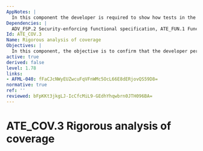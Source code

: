 ```yaml
---
AppNotes: |
  In this component the developer is required to show how tests in the test documentation correspond to all of the TSFIs in the functional specification. This can be achieved by a statement of correspondence, perhaps using a table, but in addition the developer is required to demonstrate that the tests exercise all of the parameters of all TSFIs. This additional requirement includes bounds testing (i.e. verifying that errors are generated when stated limits are exceeded) and negative testing (e.g. when access is given to User A, verifying not only that User A now has access, but also that User B did not suddenly gain access). This kind of testing is not, strictly speaking, exhaustive because not every possible value of the parameters is expected to be checked.
Dependencies: |
  ADV_FSP.2 Security-enforcing functional specification, ATE_FUN.1 Functional testing
Id: ATE_COV.3
Name: Rigorous analysis of coverage
Objectives: |
  In this component, the objective is to confirm that the developer performed exhaustive tests of all interfaces in the functional specification. The objective of this component is to confirm that all parameters of all of the TSFIs have been tested.
active: true
derived: false
level: 1.78
links:
- AFML-040: fFaCJcNWyEUZwcuFqVFnWMc5OcL66E8dERjovQS59D8=
normative: true
ref: ''
reviewed: bFpKKt3jkgLJ-IcCfcMiL9-GEdhYhqwbrn0JTH096BA=
---
```


# ATE_COV.3 Rigorous analysis of coverage
